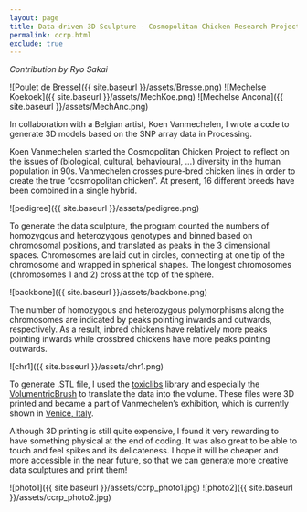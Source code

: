 ```yaml
---
layout: page
title: Data-driven 3D Sculpture - Cosmopolitan Chicken Research Project
permalink: ccrp.html
exclude: true
---
```

*Contribution by Ryo Sakai*

![Poulet de Bresse]({{ site.baseurl }}/assets/Bresse.png) ![Mechelse Koekoek]({{ site.baseurl }}/assets/MechKoe.png) ![Mechelse Ancona]({{ site.baseurl }}/assets/MechAnc.png)

In collaboration with a Belgian artist, Koen Vanmechelen, I wrote a code to generate 3D models based on the SNP array data in Processing.

Koen Vanmechelen started the Cosmopolitan Chicken Project to reflect on the issues of (biological, cultural, behavioural, …) diversity in the human population in 90s. Vanmechelen crosses pure-bred chicken lines in order to create the true “cosmopolitan chicken”. At present, 16 different breeds have been combined in a single hybrid.

![pedigree]({{ site.baseurl }}/assets/pedigree.png)

To generate the data sculpture, the program counted the numbers of homozygous and heterozygous genotypes and binned based on chromosomal positions, and translated as peaks in the 3 dimensional spaces. Chromosomes are laid out in circles, connecting at one tip of the chromosome and wrapped in spherical shapes. The longest chromosomes (chromosomes 1 and 2) cross at the top of the sphere.

![backbone]({{ site.baseurl }}/assets/backbone.png)

The number of homozygous and heterozygous polymorphisms along the chromosomes are indicated by peaks pointing inwards and outwards, respectively. As a result, inbred chickens have relatively more peaks pointing inwards while crossbred chickens have more peaks pointing outwards.

![chr1]({{ site.baseurl }}/assets/chr1.png)

To generate .STL file, I used the [toxiclibs](http://toxiclibs.org/) library and especially the [VolumentricBrush](http://toxiclibs.org/docs/volumeutils/toxi/volume/RoundBrush.html) to translate the data into the volume. These files were 3D printed and became a part of Vanmechelen’s exhibition, which is currently shown in [Venice, Italy](http://www.ccrp.be/evolution-of-a-hybrid/).

Although 3D printing is still quite expensive, I found it very rewarding to have something physical at the end of coding. It was also great to be able to touch and feel spikes and its delicateness. I hope it will be cheaper and more accessible in the near future, so that we can generate more creative data sculptures and print them!

![photo1]({{ site.baseurl }}/assets/ccrp_photo1.jpg)
![photo2]({{ site.baseurl }}/assets/ccrp_photo2.jpg)
